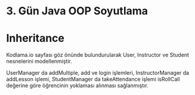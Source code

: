 # 3. Gün Java OOP Soyutlama
# Inheritance 

Kodlama.io sayfası göz önünde bulundurularak User, Instructor ve Student nesnelerini modellenmiştir. 

UserManager da addMultiple, add ve login işlemleri,
InstructorManager da addLesson işlemi, 
StudentManager da takeAttendance işlemi isRollCall değerine göre öğrencinin yoklaması alınması sağlanmıştır.
